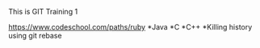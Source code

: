 This is GIT Training 1


https://www.codeschool.com/paths/ruby
*Java
*C
*C++
*Killing history using git rebase

